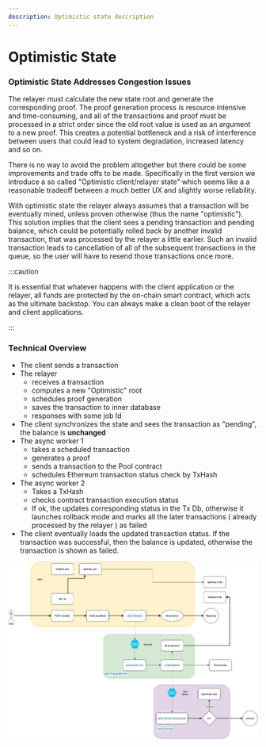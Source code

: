 ```yaml
---
description: Optimistic state description
---
```


# Optimistic State

### Optimistic State Addresses Congestion Issues

The relayer must calculate the new state root and generate the corresponding proof. The proof generation process is resource intensive and time-consuming, and all of the transactions and proof must be processed in a strict order since the old root value is used as an argument to a new proof. This creates a potential bottleneck and a risk of interference between users that could lead to system degradation, increased latency and so on.

There is no way to avoid the problem altogether but there could be some improvements and trade offs to be made. Specifically in the first version we introduce a so called "Optimistic client/relayer state" which seems like a a reasonable tradeoff between a much better UX and slightly worse reliability.

With optimistic state the relayer always assumes that a transaction will be eventually mined, unless proven otherwise (thus the name "optimistic"). This solution implies that the client sees a pending transaction and pending balance, which could be potentially rolled back by another invalid transaction, that was processed by the relayer a little earlier. Such an invalid transaction leads to cancellation of all of the subsequent transactions in the queue, so the user will have to resend those transactions once more.

:::caution

It is essential that whatever happens with the client application or the relayer, all funds are protected by the on-chain smart contract, which acts as the ultimate backstop. You can always make a clean boot of the relayer and client applications.

:::

### Technical Overview

* The client sends a transaction
* The relayer
  * receives a transaction
  * computes a new "Optimistic" root
  * schedules proof generation
  * saves the transaction to inner database
  * responses with some job Id
* The client synchronizes the state and sees the transaction as "pending", the balance is **unchanged**
* The async worker 1
  * takes a scheduled transaction
  * generates a proof
  * sends a transaction to the Pool contract
  * schedules Ethereum transaction status check by TxHash
* The async worker 2
  * Takes a TxHash
  * checks contract transaction execution status
  * If ok, the updates corresponding status in the Tx Db, otherwise it launches rollback mode and marks all the later transactions ( already processed by the relayer ) as failed
* The client eventually loads the updated transaction status. If the transaction was successful, then the balance is updated, otherwise the transaction is shown as failed.

![](<../../../static/img/optimistic state.png>)
